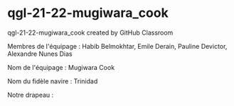 # qgl-21-22-mugiwara_cook
qgl-21-22-mugiwara_cook created by GitHub Classroom

Membres de l'équipage :
Habib Belmokhtar,
Emile Derain,
Pauline Devictor,
Alexandre Nunes Dias

Nom de l'équipage : Mugiwara Cook

Nom du fidèle navire : Trinidad

Notre drapeau : 
